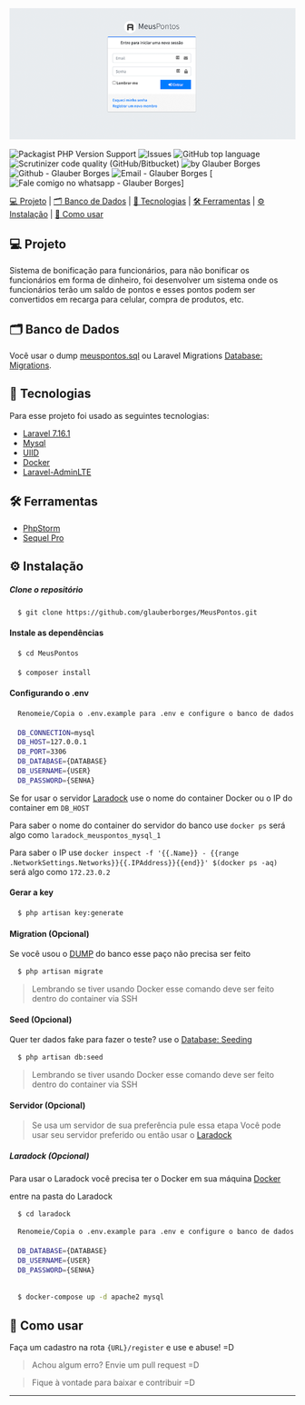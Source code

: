 ![Capa](capa.png)

![Packagist PHP Version Support](https://img.shields.io/packagist/php-v/glauberborges/MeusPontos)
![Issues](https://img.shields.io/github/issues/glauberborges/MeusPontos?color=34CB79)
![GitHub top language](https://img.shields.io/github/languages/top/glauberborges/MeusPontos?color=34CB79)
![Scrutinizer code quality (GitHub/Bitbucket)](https://img.shields.io/scrutinizer/quality/b/glauberborges/MeusPontos)
![by Glauber Borges](https://img.shields.io/badge/%20by-Glauber_Borges-informational?color=34CB79)
![Github - Glauber Borges](https://img.shields.io/badge/Github--%23F8952D?style=social&logo=github)
![Email - Glauber Borges](https://img.shields.io/badge/Email--%23F8952D?style=social&logo=gmail)
[![Fale comigo no whatsapp - Glauber Borges](https://img.shields.io/badge/Whatsapp--%23F8952D?style=social&logo=whatsapp)]


[ 💻 Projeto](#-projeto) |
[ 🗂 Banco de Dados](#-banco-de-dados) |
[ 🚀 Tecnologias](#-tecnologias) |
[ 🛠 Ferramentas](#-ferramentas) |
[ ⚙ Instalação](#-instalao) |
[ 📝 Como usar](#-como-usar) 

## 💻 Projeto

Sistema de bonificação para funcionários, para não bonificar os funcionários em forma de dinheiro, foi desenvolver um sistema onde os funcionários terão um saldo de pontos e esses pontos podem ser convertidos em recarga para celular, compra de produtos, etc.

## 🗂 Banco de Dados

Você usar o dump [meuspontos.sql](meuspontos.sql) ou Laravel Migrations [Database: Migrations](https://laravel.com/docs/7.x/migrations).

## 🚀 Tecnologias
Para esse projeto foi usado as seguintes tecnologias:

- [Laravel 7.16.1](https://laravel.com/docs/7.x)
- [Mysql](https://www.mysql.com/)
- [UIID](https://pt.wikipedia.org/wiki/Identificador_%C3%BAnico_universal#:~:text=Um%20identificador%20%C3%BAnico%20universal%20(do,%2D%20GUID)%20tamb%C3%A9m%20%C3%A9%20utilizado.)
- [Docker](https://www.docker.com/)
- [Laravel-AdminLTE](https://github.com/jeroennoten/Laravel-AdminLTE)

## 🛠 Ferramentas
- [PhpStorm](https://www.jetbrains.com/pt-br/phpstorm/)
- [Sequel Pro](http://sequelpro.com/)

## ⚙️ Instalação

##### Clone o repositório
```bash
  $ git clone https://github.com/glauberborges/MeusPontos.git
```

#### Instale as dependências
```bash
  $ cd MeusPontos
  
  $ composer install
```

#### Configurando o .env
```bash
  Renomeie/Copia o .env.example para .env e configure o banco de dados
  
  DB_CONNECTION=mysql
  DB_HOST=127.0.0.1
  DB_PORT=3306
  DB_DATABASE={DATABASE}
  DB_USERNAME={USER}
  DB_PASSWORD={SENHA}
```

Se for usar o servidor [Laradock](#servidor-opcional) use o nome do container Docker ou o IP do container em ``DB_HOST``

Para saber o nome do container do servidor do banco use `docker ps` será algo como `laradock_meuspontos_mysql_1`


Para saber o IP  use `docker inspect -f '{{.Name}} - {{range .NetworkSettings.Networks}}{{.IPAddress}}{{end}}' $(docker ps -aq)` será algo como `172.23.0.2`

#### Gerar a key
```bash
  $ php artisan key:generate 
```

#### Migration (Opcional)

Se você usou o [DUMP](#-banco-de-dados) do banco esse paço não precisa ser feito

```bash
  $ php artisan migrate
```
> Lembrando se tiver usando Docker esse comando deve ser feito dentro do container via SSH

#### Seed (Opcional)

Quer ter dados fake para fazer o teste? use o [Database: Seeding](https://laravel.com/docs/7.x/seeding#introduction)

```bash
  $ php artisan db:seed
```
> Lembrando se tiver usando Docker esse comando deve ser feito dentro do container via SSH

#### Servidor (Opcional)
> Se usa um servidor de sua preferência pule essa etapa
Você pode usar seu servidor preferido ou então usar o [Laradock](https://laradock.io/)

##### Laradock (Opcional)
Para usar o Laradock você precisa ter o Docker em sua máquina [Docker](https://www.docker.com/)

entre na pasta do Laradock
```bash
  $ cd laradock
```
```bash
  Renomeie/Copia o .env.example para .env e configure o banco de dados e o Apache do laradock 
  
  DB_DATABASE={DATABASE}
  DB_USERNAME={USER}
  DB_PASSWORD={SENHA}
  
```
```bash
  $ docker-compose up -d apache2 mysql
```

## 📝 Como usar

Faça um cadastro na rota ``{URL}/register`` e use e abuse! =D


> Achou algum erro? Envie um pull request =D 

> Fique à vontade para baixar e contribuir =D

---
